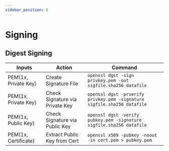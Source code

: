 ```yaml
---
sidebar_position: 8
---
```


# Signing

## Digest Signing
| Inputs                       | Action                      | Command |
|------------------------------|-----------------------------|-----------------------------|
| PEM(1x, Private Key)         | Create Signature File | ```openssl dgst -sign privkey.pem -out sigfile.sha256 datafile``` |
| PEM(1x, Private Key)         | Check Signature via Private Key | ```openssl dgst -prverify privkey.pem -signature sigfile.sha256 datafile``` |
| PEM(1x, Public Key)          | Check Signature via Public Key | ```openssl dgst -verify pubkey.pem -signature sigfile.sha256 datafile``` |
| PEM(1x, Certificate)         | Extract Public Key from Cert | ```openssl x509 -pubkey -noout -in cert.pem > pubkey.pem``` |
